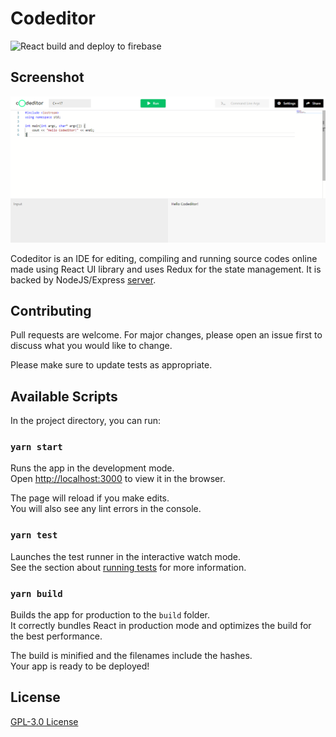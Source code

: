 # Codeditor
![React build and deploy to firebase](https://github.com/souravrax/codeditor-front/workflows/React%20build%20and%20deploy%20to%20firebase/badge.svg?branch=master)

## Screenshot


![alt text](./src/assets/screenshot.png)

Codeditor is an IDE for editing, compiling and running source codes online made using React UI library and uses Redux for the state management. It is backed by NodeJS/Express [server](https://github.com/souravrax/codeditor-back).

## Contributing

Pull requests are welcome. For major changes, please open an issue first to discuss what you would like to change.

Please make sure to update tests as appropriate.

## Available Scripts

In the project directory, you can run:

### `yarn start`

Runs the app in the development mode.<br />
Open [http://localhost:3000](http://localhost:3000) to view it in the browser.

The page will reload if you make edits.<br />
You will also see any lint errors in the console.

### `yarn test`

Launches the test runner in the interactive watch mode.<br />
See the section about [running tests](https://facebook.github.io/create-react-app/docs/running-tests) for more information.

### `yarn build`

Builds the app for production to the `build` folder.<br />
It correctly bundles React in production mode and optimizes the build for the best performance.

The build is minified and the filenames include the hashes.<br />
Your app is ready to be deployed!

## License

[GPL-3.0 License](https://github.com/souravrax/codeditor-front/blob/master/LICENSE)
